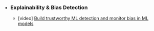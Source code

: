 - ### Explainability & Bias Detection
  - [video] [Build trustworthy ML detection and monitor bias in ML models](https://www.youtube.com/watch?v=6BZropfX6hA)